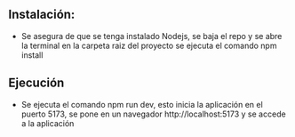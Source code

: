 ## Instalación:

- Se asegura de que se tenga instalado  Nodejs, se baja el repo y se abre la terminal en la carpeta raiz del proyecto se ejecuta el comando npm install 

## Ejecución
- Se ejecuta el comando npm run dev, esto inicia la aplicación en el puerto 5173, se pone en un navegador  http://localhost:5173 y se accede  a la aplicación
